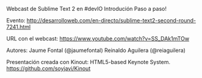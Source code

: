 
Webcast de Sublime Text 2 en #devIO
Introdución Paso a paso!

Evento:
http://desarrolloweb.com/en-directo/sublime-text2-second-round-7241.html

URL con el webcast:
https://www.youtube.com/watch?v=SS_DAk1mTOw

Autores:
Jaume Fontal (@jaumefontal)
Reinaldo Aguilera (@reiaguilera)


Presentación creada con Kinout: HTML5-based Keynote System.
https://github.com/soyjavi/Kinout
